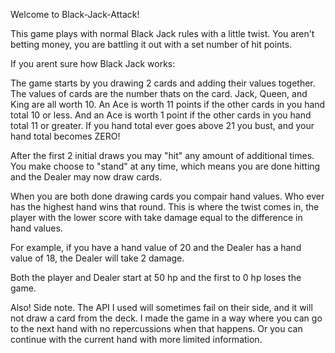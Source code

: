  Welcome to Black-Jack-Attack!

 This game plays with normal Black Jack rules with a little twist.
 You aren't betting money, you are battling it out with a set number of hit points.

 If you arent sure how Black Jack works:

 The game starts by you drawing 2 cards and adding their values together.
 The values of cards are the number thats on the card.
 Jack, Queen, and King are all worth 10.
 An Ace is worth 11 points if the other cards in you hand total 10 or less. 
 And an Ace is worth 1 point if the other cards in you hand total 11 or greater.
 If you hand total ever goes above 21 you bust, and your hand total becomes ZERO!

 After the first 2 initial draws you may "hit" any amount of additional times.
 You make choose to "stand" at any time, which means you are done hitting and the Dealer may now draw cards.

When you are both done drawing cards you compair hand values. Who ever has the highest hand wins that round.
This is where the twist comes in, the player with the lower score with take damage equal to the difference in hand values. 

For example, if you have a hand value of 20 and the Dealer has a hand value of 18, the Dealer will take 2 damage.

Both the player and Dealer start at 50 hp and the first to 0 hp loses the game.

Also! Side note. The API I used will sometimes fail on their side, and it will not draw a card from the deck. I made the game in a way where you can go to the next hand with no repercussions when that happens. Or you can continue with the current hand with more limited information. 